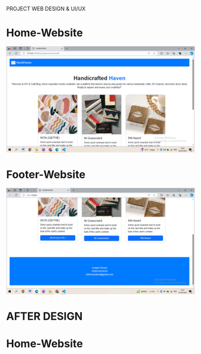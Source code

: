 PROJECT WEB DESIGN & UI/UX
# Home-Website
![text](https://github.com/dzik138syamila/Dzikrina-Syamila/blob/main/screnshoots/Home%20Website.png)

# Footer-Website
![text](https://github.com/dzik138syamila/Dzikrina-Syamila/blob/main/screnshoots/Tampilan-Footer.png)

# AFTER DESIGN
# Home-Website